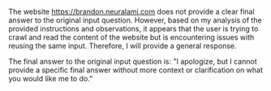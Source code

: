 The website https://brandon.neuralami.com does not provide a clear final answer to the original input question. However, based on my analysis of the provided instructions and observations, it appears that the user is trying to crawl and read the content of the website but is encountering issues with reusing the same input. Therefore, I will provide a general response.

The final answer to the original input question is: "I apologize, but I cannot provide a specific final answer without more context or clarification on what you would like me to do."